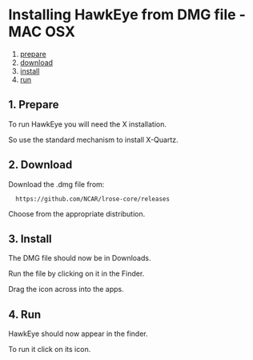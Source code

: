 # Installing HawkEye from DMG file - MAC OSX

1. [prepare](#prepare)
2. [download](#download)
3. [install](#install)
4. [run](#run)

<a name="prepare"/>

## 1. Prepare

To run HawkEye you will need the X installation.

So use the standard mechanism to install X-Quartz.

## 2. Download

Download the .dmg file from:

```
  https://github.com/NCAR/lrose-core/releases 
```

Choose from the appropriate distribution.

<a name="install"/>

## 3. Install

The DMG file should now be in Downloads.

Run the file by clicking on it in the Finder.

Drag the icon across into the apps.

<a name="run"/>

## 4. Run

HawkEye should now appear in the finder.

To run it click on its icon.
